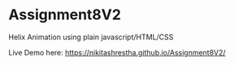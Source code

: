 # Assignment8V2
Helix Animation using plain javascript/HTML/CSS

Live Demo here: https://nikitashrestha.github.io/Assignment8V2/
